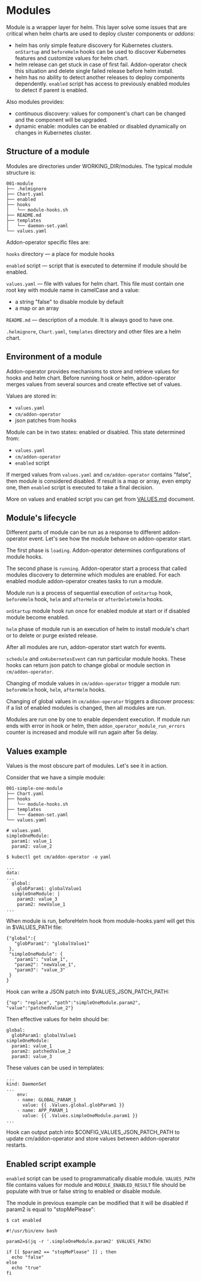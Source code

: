 # Modules


Module is a wrapper layer for helm. This layer solve some issues that are critical when helm charts are used to deploy cluster components or *addons*:

- helm has only simple feature discovery for Kubernetes clusters. `onStartup` and `beforeHelm` hooks can be used to discover Kubernetes features and customize values for helm chart.
- helm release can get stuck in case of first fail. Addon-operator check this situation and delete single failed release before helm install.
- helm has no ability to detect another releases to deploy components dependently. `enabled` script has access to previously enabled modules to detect if parent is enabled.

Also modules provides:

- continuous discovery: values for component's chart can be changed and the component will be upgraded.
- dynamic enable: modules can be enabled or disabled dynamically on changes in Kubernetes cluster.

## Structure of a module

Modules are directories under WORKING_DIR/modules. The typical module structure is:

```
001-module
├── .helmignore
├── Chart.yaml
├── enabled
├── hooks
│   └── module-hooks.sh
├── README.md
├── templates
│   └── daemon-set.yaml
└── values.yaml
```

Addon-operator specific files are:

`hooks` directory — a place for module hooks

`enabled` script — script that is executed to determine if module should be enabled.

`values.yaml` — file with values for helm chart. This file must contain one root key with module name in camelCase and a value:
- a string "false" to disable module by default
- a map or an array

`README.md` — description of a module. It is always good to have one.

`.helmignore`, `Chart.yaml`, `templates` directory and other files are a helm chart.

## Environment of a module

Addon-operator provides mechanisms to store and retrieve values for hooks and helm chart. Before running hook or helm, addon-operator merges values from several sources and create effective set of values.

Values are stored in:
- `values.yaml`
- `cm/addon-operator`
- json patches from hooks

Module can be in two states: enabled or disabled. This state determined from:
- `values.yaml`
- `cm/addon-operator`
- `enabled` script

If merged values from `values.yaml` and `cm/addon-operator` contains "false", then module is considered disabled. If result is a map or array, even empty one, then `enabled` script is executed to take a final decision. 

More on values and enabled script you can get from [VALUES.md](VALUES.md) document.

## Module's lifecycle

Different parts of module can be run as a response to different addon-operator event. Let's see how the module behave on addon-operator start.

The first phase is `loading`. Addon-operator determines configurations of module hooks.

The second phase is `running`. Addon-operator start a process that called modules discovery to determine which modules are enabled. For each enabled module addon-operator creates tasks to run a module.

Module run is a process of sequential execution of `onStartup` hook, `beforeHelm` hook, `helm` and `afterHelm` or `afterDeleteHelm` hooks.

`onStartup` module hook run once for enabled module at start or if disabled module become enabled.

`helm` phase of module run is an execution of helm to install module's chart or to delete or purge existed release.

After all modules are run, addon-operator start watch for events.

`schedule` and `onKubernetesEvent` can run particular module hooks. These hooks can return json patch to change global or module section in `cm/addon-operator`.

Changing of module values in `cm/addon-operator` trigger a module run: `beforeHelm` hook, `helm`, `afterHelm` hooks.

Changing of global values in `cm/addon-operator` triggers a discover process: if a list of enabled modules is changed, then all modules are run.

Modules are run one by one to enable dependent execution. If module run ends with error in hook or helm, then `addon_operator_module_run_errors` counter is increased and module will run again after 5s delay.

## Values example

Values is the most obscure part of modules. Let's see it in action.

Consider that we have a simple module:

```
001-simple-one-module
├── Chart.yaml
├── hooks
│   └── module-hooks.sh
├── templates
│   └── daemon-set.yaml
└── values.yaml
```

```
# values.yaml
simpleOneModule:
  param1: value_1
  param2: value_2
```

```
$ kubectl get cm/addon-operator -o yaml

...
data:
...
  global:
    globParam1: globalValue1
  simpleOneModule: |
    param3: value_3
    param2: newValue_1
...

```

When module is run, beforeHelm hook from module-hooks.yaml will get this in $VALUES_PATH file:
```
{"global":{
   "globParam1": "globalValue1"
 },
 "simpleOneModule": {
   "param1": "value_1",
   "param2": "newValue_1",
   "param3": "value_3"
 }
}
```

Hook can write a JSON patch into $VALUES_JSON_PATCH_PATH:

```
{"op": "replace", "path":"simpleOneModule.param2", "value":"patchedValue_2"}
```

Then effective values for helm should be:

```
global:
  globParam1: globalValue1
simpleOneModule:
  param1: value_1
  param2: patchedValue_2
  param3: value_3
```

These values can be used in templates:

```
...
kind: DaemonSet
...
    env:
    - name: GLOBAL_PARAM_1
      value: {{ .Values.global.globParam1 }}
    - name: APP_PARAM_1
      value: {{ .Values.simpleOneModule.param1 }}
...
```

Hook can output patch into $CONFIG_VALUES_JSON_PATCH_PATH to update cm/addon-operator and store values between addon-operator restarts.


## Enabled script example

`enabled` script can be used to programmatically disable module. `VALUES_PATH` file contains values for module and `MODULE_ENABLED_RESULT` file should be populate with true or false string to enabled or disable module.

The module in previous example can be modified that it will be disabled if param2 is equal to "stopMePlease":

```
$ cat enabled

#!/usr/bin/env bash

param2=$(jq -r '.simpleOneModule.param2' $VALUES_PATH)

if [[ $param2 == "stopMePlease" ]] ; then
  echo "false"
else
  echo "true"
fi 
```

